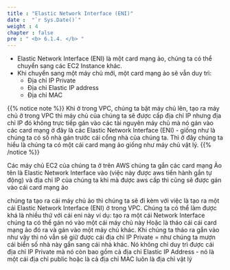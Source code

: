```yaml
---
title : "Elastic Network Interface (ENI)"
date :  "`r Sys.Date()`" 
weight : 4
chapter : false
pre : " <b> 6.1.4. </b> "
---
```


- Elastic Network Interface (ENI) là một card mạng ảo, chúng ta có thể chuyển sang các EC2 Instance khác.
- Khi chuyển sang một máy chủ mới, một card mạng ảo sẽ vẫn duy trì:
    - Địa chỉ IP Private
    - Địa chỉ Elastic IP address
    - Địa chỉ MAC

{{% notice note %}}
Khi ở trong VPC, chúng ta bật máy chủ lên, tạo ra máy chủ ở trong VPC thì máy chủ của chúng ta sẽ được cấp địa chỉ IP nhưng địa chỉ IP đó không trực tiếp gán vào các tài nguyên máy chủ mà nó gán vào các card mạng ở đây là các Elastic Network Interface (ENI) - giống như là chúng ta có số nhà gán trước cái cổng nhà của chúng ta. Thì ở đây chúng ta hiểu là chúng ta có một cái card mạng ảo giống như máy chủ vật lý.
{{% /notice %}}


Các máy chủ EC2 của chúng ta ở trên AWS chúng ta gắn các card mạng Ảo tên là Elastic Network Interface vào (việc này được aws tiến hành gắn tự động) và địa chỉ IP của chúng ta khi mà được aws cấp thì cũng sẽ được gán vào cái card mạng ảo

chúng ta tạo ra cái máy chủ ảo thì chúng ta sẽ đi kèm với việc là tạo ra một cái Elastic Network Interface (ENI) ở trong VPC. Chúng ta có thể làm được khá là nhiều thứ với cái eni này ví dụ: tạo ra một cái Network Interface chúng ta có thể gán nó vào một cái máy chủ này Hoặc là tháo cái cái card mạng ảo đó ra và gán vào một máy chủ khác.
Khi chúng ta tháo ra gắn vào như vậy thì nó vẫn sẽ giữ được cái địa chỉ IP Private = như chúng ta mượn cái biển số nhà này gắn sang cái nhà khác. Nó không chỉ duy trì được cái địa chỉ IP Private mà nó còn bao gồm cả địa chỉ Elastic IP Address - nó là một cái địa chỉ public hoặc là cả địa chỉ MAC luôn là địa chỉ vật lý